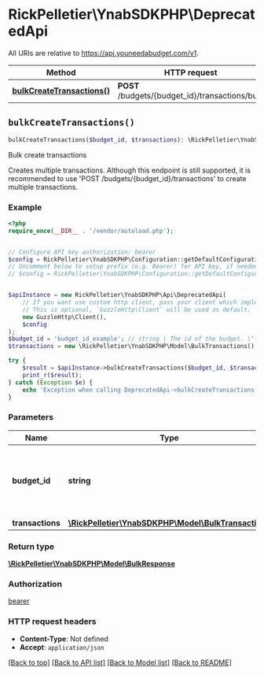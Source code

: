 # RickPelletier\YnabSDKPHP\DeprecatedApi

All URIs are relative to https://api.youneedabudget.com/v1.

Method | HTTP request | Description
------------- | ------------- | -------------
[**bulkCreateTransactions()**](DeprecatedApi.md#bulkCreateTransactions) | **POST** /budgets/{budget_id}/transactions/bulk | Bulk create transactions


## `bulkCreateTransactions()`

```php
bulkCreateTransactions($budget_id, $transactions): \RickPelletier\YnabSDKPHP\Model\BulkResponse
```

Bulk create transactions

Creates multiple transactions.  Although this endpoint is still supported, it is recommended to use 'POST /budgets/{budget_id}/transactions' to create multiple transactions.

### Example

```php
<?php
require_once(__DIR__ . '/vendor/autoload.php');


// Configure API key authorization: bearer
$config = RickPelletier\YnabSDKPHP\Configuration::getDefaultConfiguration()->setApiKey('Authorization', 'YOUR_API_KEY');
// Uncomment below to setup prefix (e.g. Bearer) for API key, if needed
// $config = RickPelletier\YnabSDKPHP\Configuration::getDefaultConfiguration()->setApiKeyPrefix('Authorization', 'Bearer');


$apiInstance = new RickPelletier\YnabSDKPHP\Api\DeprecatedApi(
    // If you want use custom http client, pass your client which implements `GuzzleHttp\ClientInterface`.
    // This is optional, `GuzzleHttp\Client` will be used as default.
    new GuzzleHttp\Client(),
    $config
);
$budget_id = 'budget_id_example'; // string | The id of the budget. \"last-used\" can be used to specify the last used budget and \"default\" can be used if default budget selection is enabled (see: https://api.youneedabudget.com/#oauth-default-budget).
$transactions = new \RickPelletier\YnabSDKPHP\Model\BulkTransactions(); // \RickPelletier\YnabSDKPHP\Model\BulkTransactions | The list of transactions to create

try {
    $result = $apiInstance->bulkCreateTransactions($budget_id, $transactions);
    print_r($result);
} catch (Exception $e) {
    echo 'Exception when calling DeprecatedApi->bulkCreateTransactions: ', $e->getMessage(), PHP_EOL;
}
```

### Parameters

Name | Type | Description  | Notes
------------- | ------------- | ------------- | -------------
 **budget_id** | **string**| The id of the budget. \&quot;last-used\&quot; can be used to specify the last used budget and \&quot;default\&quot; can be used if default budget selection is enabled (see: https://api.youneedabudget.com/#oauth-default-budget). |
 **transactions** | [**\RickPelletier\YnabSDKPHP\Model\BulkTransactions**](../Model/BulkTransactions.md)| The list of transactions to create |

### Return type

[**\RickPelletier\YnabSDKPHP\Model\BulkResponse**](../Model/BulkResponse.md)

### Authorization

[bearer](../../README.md#bearer)

### HTTP request headers

- **Content-Type**: Not defined
- **Accept**: `application/json`

[[Back to top]](#) [[Back to API list]](../../README.md#endpoints)
[[Back to Model list]](../../README.md#models)
[[Back to README]](../../README.md)
